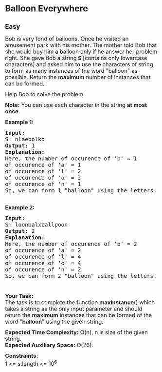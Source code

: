 # Balloon Everywhere
## Easy
<div class="problems_problem_content__Xm_eO"><p><span style="font-size:18px">Bob is very fond of balloons. Once he visited an amusement park with his mother. The mother told Bob that she would buy him a balloon only if he answer her problem right. She gave Bob a string<strong>&nbsp;S </strong>[contains only lowercase characters]&nbsp;and asked him to use the characters of string to form&nbsp;as many instances of the word "balloon" as possible. Return the <strong>maximum</strong> number of instances that can be formed.</span></p>

<p><span style="font-size:18px">Help Bob to solve the problem.</span></p>

<p><span style="font-size:18px"><strong>Note:</strong>&nbsp;You can use each character in the string&nbsp;<strong>at most once</strong>. </span></p>

<p><span style="font-size:18px"><strong>Example 1:</strong></span></p>

<pre><span style="font-size:18px"><strong>Input:
</strong>S: nlaebolko
<strong>Output: </strong>1
<strong>Explanation:</strong>
Here, the number of occurence of 'b' = 1
of occurence of 'a' = 1
of occurence of 'l' = 2
of occurence of 'o' = 2
of occurence of 'n' = 1
So, we can form 1 "balloon" using the letters.
 </span>
</pre>

<p><span style="font-size:18px"><strong>Example 2:&nbsp;</strong></span></p>

<pre><span style="font-size:18px"><strong>Input:
</strong>S: loonbalxballpoon
<strong>Output: </strong>2
<strong>Explanation:</strong>
Here, the number of occurence of 'b' = 2
of occurence of 'a' = 2
of occurence of 'l' = 4
of occurence of 'o' = 4
of occurence of 'n' = 2
So, we can form 2 "balloon" using the letters.</span>
</pre>

<p>&nbsp;</p>

<p><span style="font-size:18px"><strong>Your Task:</strong><br>
The task is to complete the function <strong>maxInstance</strong>() which takes a string as the only input parameter and should return the <strong>maximum</strong> instances that can be formed of the word "<strong>balloon</strong>" using the&nbsp;given string.</span></p>

<p><span style="font-size:18px"><strong>Expected Time Complexity:</strong>&nbsp;O(n), n is size of the given string.<br>
<strong>Expected Auxiliary Space:</strong>&nbsp;O(26).</span></p>

<p><span style="font-size:18px"><strong>Constraints:</strong><br>
1 &lt;= s.length &lt;= 10<sup>6</sup></span></p>
</div>